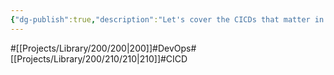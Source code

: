 ```yaml
---
{"dg-publish":true,"description":"Let's cover the CICDs that matter in DevOps. Does CI matter? Does CD matter? Actually, I think the most important thing is the C. Is it Continuos?","permalink":"/projects/library/200/210/210/","dgPassFrontmatter":true,"noteIcon":"0","created":"2024-02-05T12:35:22.267+09:00","updated":"2024-04-11T00:15:29.433+09:00"}
---
```


#[[Projects/Library/200/200\|200]]#DevOps#[[Projects/Library/200/210/210\|210]]#CICD

